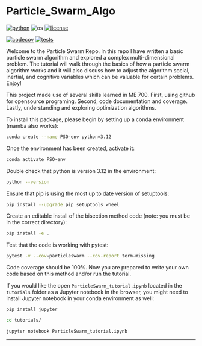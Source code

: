# Particle_Swarm_Algo

[![python](https://img.shields.io/badge/python-3.12-blue.svg)](https://www.python.org/)
![os](https://img.shields.io/badge/os-ubuntu%20|%20macos%20|%20windows-blue.svg)
[![license](https://img.shields.io/badge/license-MIT-green.svg)](https://github.com/sandialabs/sibl#license)


[![codecov](https://codecov.io/gh/tuckluck/Assignment2/graph/badge.svg?token=TKF4CLV1G5)](https://codecov.io/gh/tuckluck/Particle_Swarm_Algo)
[![tests](https://github.com/tuckluck/Assignment2/actions/workflows/testsDS.yml/badge.svg)](https://github.com/tuckluck/Particle_Swarm_Algo/actions)



Welcome to the Particle Swarm Repo. In this repo I have written a basic particle swarm algorithm and explored a complex multi-dimensional problem. The tutorial will walk through the basics of how a particle swarm algorithm works and it will also discuss how to adjust the algorithm social, inertial, and cognitive variables which can be valuable for certain problems. Enjoy!


This project made use of several skills learned in ME 700. First, using github for opensource programing. Second, code documentation and coverage. Lastly, understanding and exploring optimization algorithms. 

To install this package, please begin by setting up a conda environment (mamba also works):
```bash
conda create --name PSO-env python=3.12
```
Once the environment has been created, activate it:

```bash
conda activate PSO-env
```
Double check that python is version 3.12 in the environment:
```bash
python --version
```
Ensure that pip is using the most up to date version of setuptools:
```bash
pip install --upgrade pip setuptools wheel
```
Create an editable install of the bisection method code (note: you must be in the correct directory):
```bash
pip install -e .
```
Test that the code is working with pytest:
```bash
pytest -v --cov=particleswarm --cov-report term-missing
```
Code coverage should be 100%. Now you are prepared to write your own code based on this method and/or run the tutorial. 


If you would like the open `ParticleSwarm_tutorial.ipynb` located in the `tutorials` folder as a Jupyter notebook in the browser, you might need to install Jupyter notebook in your conda environment as well:
```bash
pip install jupyter
```
```bash
cd tutorials/
```
```bash
jupyter notebook ParticleSwarm_tutorial.ipynb
```
---
